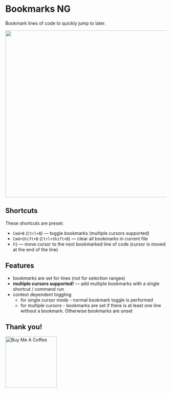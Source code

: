 # Bookmarks NG

Bookmark lines of code to quickly jump to later.

<img src="https://github.com/chestozo/vscode-bookmarksng/blob/master/images/demo.gif?raw=true" width="520px" />

## Shortcuts

These shortcuts are preset:

- `Cmd+B` (`Ctrl+B`) — toggle bookmarks (multiple cursors supported)
- `Cmd+Shift+B` (`Ctrl+Shift+B`) — clear all bookmarks in current file
- `F2` — move cursor to the next bookmarked line of code (cursor is moved at the end of the line)

## Features

- bookmarks are set for lines (not for selection ranges)
- **multiple cursors supported!** — add multiple bookmarks with a single shortcut / command run
- context dependent toggling
  - for single cursor mode - normal bookmark toggle is performed
  - for multiple cursors - bookmarks are set if there is at least one line without a bookmark. Otherwise bookmarks are unset

## Thank you!

<a href="https://www.buymeacoffee.com/UMcwqLs" target="_blank"><img src="https://cdn.buymeacoffee.com/buttons/default-orange.png" alt="Buy Me A Coffee" width="160px"></a>
